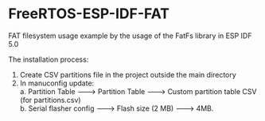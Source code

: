 # FreeRTOS-ESP-IDF-FAT

FAT filesystem usage example by the usage of the FatFs library in ESP IDF 5.0

The installation process:
1. Create CSV partitions file in the project outside the main directory
2. In manuconfig update: <br>
	a. Partition Table ---> Partition Table ---> Custom partition table CSV (for partitions.csv) <br>
 	b. Serial flasher config  ---> Flash size (2 MB)  ---> 4MB.
